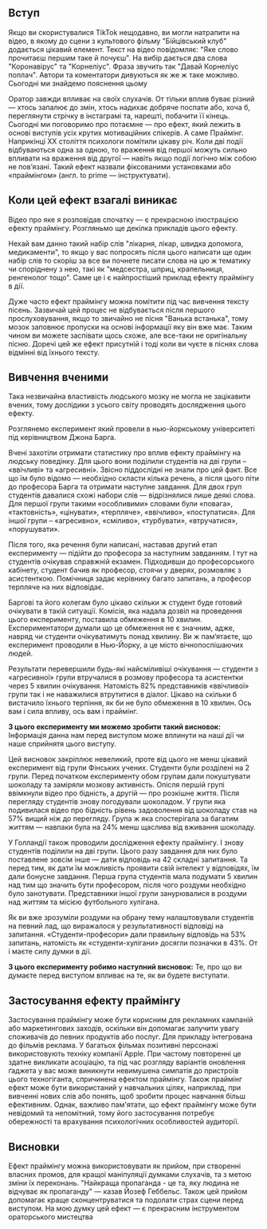 ## Вступ 
Якщо ви скористувалися TikTok нещодавно, ви могли натрапити на відео, в якому до сцени з культового фільму "Бійцівський клуб" додається цікавий елемент. Текст на відео повідомляє: "Яке слово прочитаєш першим таке й почуєш". На вибір дається два слова "Коронавірус" та "Корнеліус". Фраза звучить так "Давай Корнеліус поплач". Автори та коментатори дивуються як же ж таке можливо. Сьогодні ми знайдемо пояснення цьому 

Оратор завжди впливає на своїх слухачів. От тільки вплив буває різний — хтось запалює до змін, хтось надихає добряче поспати або, хоча б, переглянути стрічку в інстаграмі та, нарешті, побачити її кінець. Сьогодні ми поговоримо про потаємне — про ефект, який лежить в основі виступів усіх крутих мотиваційних спікерів. А саме Праймінг. Наприкінці XX століття психологи помітили цікаву річ. Коли дві події відбуваються одна за одною, то враження від першої можуть сильно впливати на враження від другої — навіть якщо події логічно між собою не пов’язані. Такий ефект назвали фіксованими установками або «праймінгом» (англ. to prime — інструктувати).

## Коли цей ефект взагалі виникає
Відео про яке я розповідав спочатку — є прекрасною ілюстрацією ефекту праймінгу. Розгляньмо ще декілка прикладів цього ефекту.

Нехай вам данно такий набір слів "лікарня, лікар, швидка допомога, медикаменти", то якщо у вас попросять після цього  написати ще один набір слів то скоріш за все ви почнете писати слова на цю ж тематику чи споріднену з нею, такі як "медсестра, шприц, крапельниця, ренгенолог тощо". Саме це і є найпростіший приклад ефекту праймінгу в дії. 

Дуже часто  ефект праймінгу можна помітити під час вивчення тексту пісень. Зазвичай цей процес не відбувається після першого прослуховування, якщо то звичайно не пісня "Ванька встанька", тому мозок заповнює пропуски на основі інформації яку він вже має. Таким чином ви можете заспівати щось схоже, але все-таки не оригінальну пісню. Доречі цей же ефект присутній і тоді коли ви чуєте в піснях слова відмінні від їхнього тексту. 

## Вивчення вченими
Така незвичайна властивість людського мозку не могла не зацікавити вчених, тому дослідики з усього світу проводять дослядження цього ефекту. 

Розглянемо експеримент який провели в нью-йоркському університеті під керівництвом Джона Барга. 

Вчені захотіли отримати статистику про вплив ефекту праймінгу на людську поведінку. Для цього вони поділили студентів на дві групи – «ввічливі» та «агресивні». Звісно піддослідні не знали про цей факт. Все що їм було відомо — необхідно скласти кілька речень, а після цього піти до професора Барга та отримати наступне завдання. Для двох груп студентів давалися схожі набори слів — відрізнялися лише деякі слова. Для першої групи такими «особливими» словами були «повага», «тактовність», «цінувати», «терпляче», «ввічливо», «поступатися». Для іншої групи – «агресивно», «сміливо», «турбувати», «втручатися», «порушувати».

Після того, яка речення були написані, наставав другий етап експерименту — підійти до професора за наступним завданням. І тут на студентів очікував справжній екзамен. Підходивши до професорського кабінету, студент бачив як професор, стоячи у дверях, розмовляє з асистенткою. Помічниця задає керівнику багато запитань, а професор терпляче на них відповідає.

Баргові та його колегам було цікаво скільки ж студент буде готовий очікувати в такій ситуації. Комісія, яка надала дозвіл на проведення цього експерименту, поставила обмеження в 10 хвилин. Експериментатори думали що це обмеження не є значним, адже, навряд чи студенти очікуватимуть понад хвилину. Ви ж пам’ятаєте, що експеримент проводили в Нью-Йорку, а це місто вічнопоспішаючих людей.

Результати перевершили будь-які найсміливіші очікування — студенти з «агресивної» групи втручалися в розмову професора та асистентки через 5 хвилин очікування. Натомість 82% представників «ввічливої» групи так і не наважилися втрутитися в діалог. Цікаво на скільки б вистачило їхнього терпіння, як би не було обмеження в 10 хвилин. Ось вам і сила впливу, ось вам і праймінг.

**З цього експерименту ми можемо зробити такий висновок:** Інформація данна нам перед виступом може вплинути на наші дії чи наше сприйнятя цього виступу. 

Цей висновок закріплює невеликий, проте від цього не менш цікавий експеримент від групи Фінських учених. Студенти були розділені на 2 групи. Перед початком експерименту обом групам дали покуштувати шоколаду та заміряли мозкову активність. Опісля першій групі ввімкнули відео про бідність, а другій — про розкішне життя. Після перегляду студентів знову погодували шоколадом. У групи яка подивилася відео про бідність рівень задоволення від шоколаду став на 57% вищий ніж до перегляду. Група ж яка спостерігала за багатим життям — навпаки була на 24% менш щаслива від вживання шоколаду.

У Голландії також проводили дослідження ефекту праймінгу. І знову студентів поділили на дві групи. Цього разу завдання для них було поставлене зовсім інше — дати відповідь на 42 складні запитання. Та перед тим, як дати їм можливість проявити свій інтелект у відповідях, їм дали бонусне завдання. Перша група студентів мала подумати 5 хвилин над тим що значить бути професором, після чого роздуми необхідно було занотувати. Представники іншої групи занурювалися в роздуми над життям та місією футбольного хулігана.

Як ви вже зрозуміли роздуми на обрану тему налаштовували студентів на певний лад, що виражалося у результативності відповіді на запитання. «Студенти-професори» дали правильну відповідь на 53% запитань, натомість як «студенти-хулігани» досягли позначки в 43%. От і маєте силу думки в дії.

**З цього експерименту робимо наступний висновок:** Те, про що ви думаєте перед виступом впливає на те, як ви будете виступати.

## Застосування ефекту праймінгу

Застосування праймінгу може бути корисним для рекламних кампаній або маркетингових заходів, оскільки він допомагає залучити увагу споживачів до певних продуктів або послуг. Для прикладу інтегрована до фільмів реклама. У багатьох фільмах позитивні персонажі використовують техніку компанії Apple. При частому повторенні це здатне викликати асоціацію, та під час розгляду варіантів оновлення ґаджета у вас може виникнути невимушена симпатія до пристроїв цього техногіганта, спричинена ефектом праймінгу. Також праймінг ефект може бути використаний у навчальних цілях, наприклад, при вивченні нових слів або понять, щоб зробити процес навчання більш ефективним. Однак, важливо пам'ятати, що ефект праймінгу може бути невідомий та непомітний, тому його застосування потребує обережності та врахування психологічних особливостей аудиторії.

## Висновки 
Ефект праймінгу можна використовувати як прийом, при створенні власних промов, для кращої маніпуляції думками слухачів, та з метою зміни їх переконань. "Найкраща пропаганда - це та, яку людина не відчуває як пропаганду" — казав Йозеф Геббельс. Також цей прийом допомагає краще сконцентруватися та подолати страх сцени перед виступом. На мою думку цей ефект — є прекрасним інструментом ораторського мистецтва

